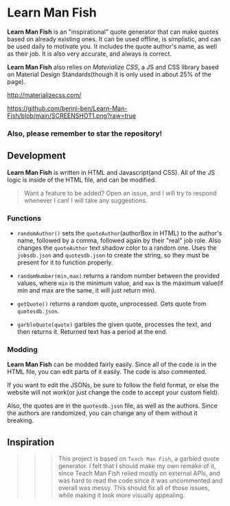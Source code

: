 # Learn Man Fish


**Learn Man Fish** is an "inspirational" quote generator that can make quotes based on already existing ones. It can be used offline, is simplistic, and can be used daily to motivate you. It includes the quote author's name, as well as their job. It is also very accurate, and always is correct. 

**Learn Man Fish** also relies on *Materialize CSS*, a JS and CSS library based on Material Design Standards(though it is only used in about 25% of the page). 

http://materializecss.com/

https://github.com/benni-ben/Learn-Man-Fish/blob/main/SCREENSHOT1.png?raw=true

### Also, please remember to star the repository!

## Development

**Learn Man Fish** is written in HTML and Javascript(and CSS). All of the JS logic is inside of the HTML file, and can be modified. 

> Want a feature to be added? Open an issue, and I will try to respond whenever I can! I will take any suggestions.


### Functions

 - `randomAuthor()` sets the `quoteAuthor`(authorBox in HTML) to the author's name, followed by a comma, followed again by their "real" job role. Also changes the `quoteAuthor` text shadow color to a random one. Uses the `jobsdb.json` and `quotesdb.json` to create the string, so they must be present for it to function properly. 

 - `randomNumber(min,max)` returns a random number between the provided values, where `min` is the minimum value, and `max` is the maximum value(if min and max are the same, it will just return min).

 - `getQuote()` returns a random quote, unprocessed. Gets quote from `quotesdb.json`.

 - `garbleQuote(quote)` garbles the given quote, processes the text, and then returns it. Returned text has a period at the end.

### Modding

**Learn Man Fish** can be modded fairly easily. Since all of the code is in the HTML file, you can edit parts of it easily. The code is also commented.

If you want to edit the JSONs, be sure to follow the field format, or else the website will not work(or just change the code to accept your custom field).

Also, the quotes are in the `quotesdb.json` file, as well as the authors. Since the authors are randomized, you can change any of them without it breaking. 

## Inspiration

>>> This project is based on `Teach Man Fish`, a garbled quote generator. I felt that I should make my own remake of it, since Teach Man Fish relied mostly on external APIs, and was hard to read the code since it was uncommented and overall was messy. This should fix all of those issues, while making it look more visually appealing.  
